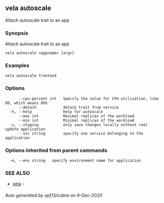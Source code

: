## vela autoscale

Attach autoscale trait to an app

### Synopsis

Attach autoscale trait to an app

```
vela autoscale <appname> [args]
```

### Examples

```
vela autoscale frontend
```

### Options

```
      --cpu-percent int   Specify the value for CPU utilization, like 80, which means 80%
      --detach            detach trait from service
  -h, --help              help for autoscale
      --max int           Maximal replicas of the workload
      --min int           Minimal replicas of the workload
  -s, --staging           only save changes locally without real update application
      --svc string        specify one service belonging to the application
```

### Options inherited from parent commands

```
  -e, --env string   specify environment name for application
```

### SEE ALSO

* [vela](vela.md)	 - 

###### Auto generated by spf13/cobra on 9-Dec-2020
